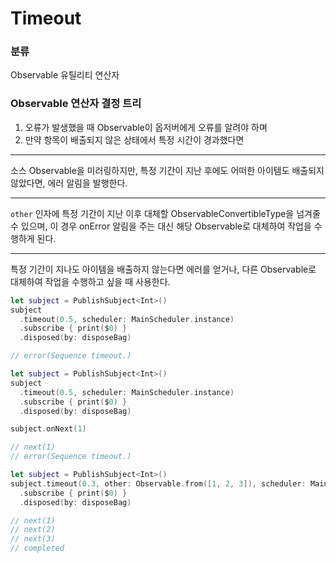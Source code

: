 # Timeout

### 분류

Observable 유틸리티 연산자

### Observable 연산자 결정 트리

1. 오류가 발생했을 때 Observable이 옵저버에게 오류를 알려야 하며
2. 만약 항목이 배출되지 않은 상태에서 특정 시간이 경과했다면

---

소스 Observable을 미러링하지만, 특정 기간이 지난 후에도 어떠한 아이템도 배출되지 않았다면, 에러 알림을 발행한다.

---

`other` 인자에 특정 기간이 지난 이후 대체할 ObservableConvertibleType을 넘겨줄 수 있으며, 이 경우 onError 알림을 주는 대신 해당 Observable로 대체하여 작업을 수행하게 된다.

---

특정 기간이 지나도 아이템을 배출하지 않는다면 에러를 얻거나, 다른 Observable로 대체하여 작업을 수행하고 싶을 때 사용한다.

```swift
let subject = PublishSubject<Int>()
subject
  .timeout(0.5, scheduler: MainScheduler.instance)
  .subscribe { print($0) }
  .disposed(by: disposeBag)

// error(Sequence timeout.)
```

```swift
let subject = PublishSubject<Int>()
subject
  .timeout(0.5, scheduler: MainScheduler.instance)
  .subscribe { print($0) }
  .disposed(by: disposeBag)

subject.onNext(1)

// next(1)
// error(Sequence timeout.)
```

```swift
let subject = PublishSubject<Int>()
subject.timeout(0.3, other: Observable.from([1, 2, 3]), scheduler: MainScheduler.instance)
  .subscribe { print($0) }
  .disposed(by: disposeBag)

// next(1)
// next(2)
// next(3)
// completed
```

